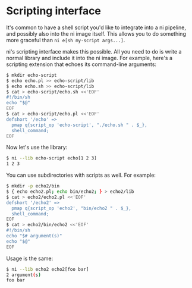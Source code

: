 # Scripting interface
It's common to have a shell script you'd like to integrate into a ni pipeline,
and possibly also into the ni image itself. This allows you to do something
more graceful than `ni e[sh my-script args...]`.

ni's scripting interface makes this possible. All you need to do is write a
normal library and include it into the ni image. For example, here's a
scripting extension that echoes its command-line arguments:

```bash
$ mkdir echo-script
$ echo echo.pl >> echo-script/lib
$ echo echo.sh >> echo-script/lib
$ cat > echo-script/echo.sh <<'EOF'
#!/bin/sh
echo "$@"
EOF
$ cat > echo-script/echo.pl <<'EOF'
defshort '/echo' =>
  pmap q{script_op 'echo-script', "./echo.sh " . $_},
  shell_command;
EOF
```

Now let's use the library:

```bash
$ ni --lib echo-script echo[1 2 3]
1 2 3
```

You can use subdirectories with scripts as well. For example:

```bash
$ mkdir -p echo2/bin
$ { echo echo2.pl; echo bin/echo2; } > echo2/lib
$ cat > echo2/echo2.pl <<'EOF'
defshort '/echo2' =>
  pmap q{script_op 'echo2', "bin/echo2 " . $_},
  shell_command;
EOF
$ cat > echo2/bin/echo2 <<'EOF'
#!/bin/sh
echo "$# argument(s)"
echo "$@"
EOF
```

Usage is the same:

```bash
$ ni --lib echo2 echo2[foo bar]
2 argument(s)
foo bar
```

